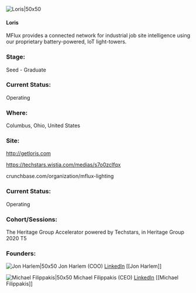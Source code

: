 

![Loris|50x50](https://apimg.techstars.com/connect/images/image_files/5f345a6da36c113b60000145/original/Screen_Shot_2019-08-13_at_10.32.19_AM.png)

#### Loris
MFlux provides a connected network for industrial job site intelligence using our proprietary battery-powered, IoT light-towers.

### Stage: 
Seed - Graduate 

### Current Status: 
Operating

### Where:
Columbus, Ohio, United States

### Site:
http://getloris.com

https://techstars.wistia.com/medias/s7o0zclfqx

crunchbase.com/organization/mflux-lighting

### Current Status: 
Operating

### Cohort/Sessions: 
The Heritage Group Accelerator powered by Techstars, in Heritage Group 2020 T5

### Founders: 

![Jon Harlem|50x50](https://apimg.techstars.com/connect/images/image_files/5f3446fda36c113b60000143/original/harlem_headshot.jpg) Jon Harlem (COO) [LinkedIn](https://linkedin.com/in/jonharlem) [[Jon Harlem]]

![Michael Filippakis|50x50](http://s3.amazonaws.com/ts-accel-connect-uploads/images/image_files/5f3fd609a36c113b60000233/original/Screen_Shot_2019-01-29_at_9.39.59_AM.png) Michael Filippakis (CEO) [LinkedIn](https://linkedin.com/in/michael-filippakis-86a79858) [[Michael Filippakis]]


